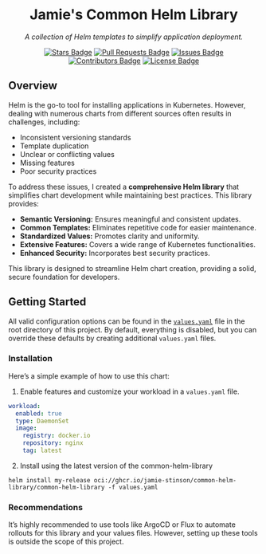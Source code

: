 <div align="center">

# Jamie's Common Helm Library

*A collection of Helm templates to simplify application deployment.*

</div>

<div align="center">
  <a href="https://github.com/jamie-stinson/common-helm-library/stargazers"><img src="https://img.shields.io/github/stars/jamie-stinson/common-helm-library?style=for-the-badge" alt="Stars Badge"/></a>
  <a href="https://github.com/jamie-stinson/common-helm-library/pulls"><img src="https://img.shields.io/github/issues-pr/jamie-stinson/common-helm-library?style=for-the-badge" alt="Pull Requests Badge"/></a>
  <a href="https://github.com/jamie-stinson/common-helm-library/issues"><img src="https://img.shields.io/github/issues/jamie-stinson/common-helm-library?style=for-the-badge" alt="Issues Badge"/></a>
  <a href="https://github.com/jamie-stinson/common-helm-library/graphs/contributors"><img src="https://img.shields.io/github/contributors/jamie-stinson/common-helm-library?style=for-the-badge" alt="Contributors Badge"/></a>
  <a href="https://github.com/jamie-stinson/common-helm-library/blob/master/LICENSE"><img src="https://img.shields.io/github/license/jamie-stinson/common-helm-library?style=for-the-badge" alt="License Badge"/></a>
</div>  


## Overview

Helm is the go-to tool for installing applications in Kubernetes. However, dealing with numerous charts from different sources often results in challenges, including:  

- Inconsistent versioning standards  
- Template duplication  
- Unclear or conflicting values  
- Missing features  
- Poor security practices  

To address these issues, I created a **comprehensive Helm library** that simplifies chart development while maintaining best practices. This library provides:  

- **Semantic Versioning:** Ensures meaningful and consistent updates.  
- **Common Templates:** Eliminates repetitive code for easier maintenance.  
- **Standardized Values:** Promotes clarity and uniformity.  
- **Extensive Features:** Covers a wide range of Kubernetes functionalities.  
- **Enhanced Security:** Incorporates best security practices.  

This library is designed to streamline Helm chart creation, providing a solid, secure foundation for developers.  

## Getting Started  

All valid configuration options can be found in the [`values.yaml`](https://raw.githubusercontent.com/jamie-stinson/common-helm-library/main/values.yaml) file in the root directory of this project. By default, everything is disabled, but you can override these defaults by creating additional `values.yaml` files.  

### Installation  

Here’s a simple example of how to use this chart:  

1. Enable features and customize your workload in a `values.yaml` file.  

```yaml
workload:
  enabled: true
  type: DaemonSet
  image:
    registry: docker.io
    repository: nginx
    tag: latest
```
2. Install using the latest version of the common-helm-library

```helm install my-release oci://ghcr.io/jamie-stinson/common-helm-library/common-helm-library -f values.yaml```

### Recommendations
It’s highly recommended to use tools like ArgoCD or Flux to automate rollouts for this library and your values files. However, setting up these tools is outside the scope of this project.

